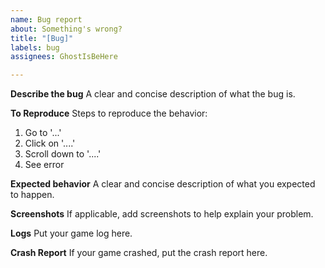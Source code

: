 ```yaml
---
name: Bug report
about: Something's wrong?
title: "[Bug]"
labels: bug
assignees: GhostIsBeHere

---
```


**Describe the bug**
A clear and concise description of what the bug is.

**To Reproduce**
Steps to reproduce the behavior:
1. Go to '...'
2. Click on '....'
3. Scroll down to '....'
4. See error

**Expected behavior**
A clear and concise description of what you expected to happen.

**Screenshots**
If applicable, add screenshots to help explain your problem.

**Logs**
Put your game log here.

**Crash Report**
If your game crashed, put the crash report here.

